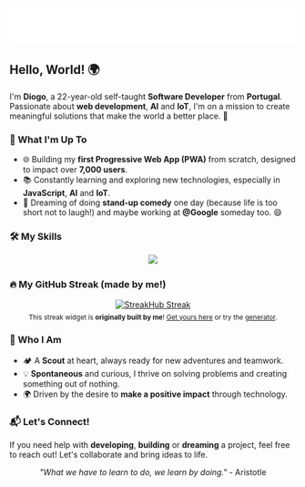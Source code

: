 <p align="center">
  <img src="https://raw.githubusercontent.com/diogocarrola/diogocarrola/main/snowflakes.svg" alt="Diogo Carrola">
</p>

## Hello, World! 🌍

I'm **Diogo**, a 22-year-old self-taught **Software Developer** from **Portugal**. Passionate about **web development**, **AI** and **IoT**, I'm on a mission to create meaningful solutions that make the world a better place. 🌱

### 🚀 What I'm Up To
- 🌐 Building my **first Progressive Web App (PWA)** from scratch, designed to impact over **7,000 users**.
- 📚 Constantly learning and exploring new technologies, especially in **JavaScript**, **AI** and **IoT**.
- 🎤 Dreaming of doing **stand-up comedy** one day (because life is too short not to laugh!) and maybe working at **@Google** someday too. 😄

### 🛠️ My Skills
<p align="center">
  <a href="https://skillicons.dev">
    <img src="https://skillicons.dev/icons?i=bash,git,github,c,py,html,css,js,gcp,kubernetes,docker,flutter,figma,react,firebase" />
  </a>
</p>

### 🔥 My GitHub Streak (made by me!)
<p align="center">
  <a href="https://github.com/diogocarrola/streakhub">
    <img src="https://streakhub.onrender.com/widget/diogocarrola" alt="StreakHub Streak" />
  </a>
  <br>
  <sub>
    This streak widget is <b>originally built by me</b>!  
    <a href="https://github.com/diogocarrola/streakhub">Get yours here</a> or try the <a href="https://diogocarrola.github.io/streakhub/">generator</a>.
  </sub>
</p>

### 🌟 Who I Am
- 🏕️ A **Scout** at heart, always ready for new adventures and teamwork.
- 💡 **Spontaneous** and curious, I thrive on solving problems and creating something out of nothing.
- 🌍 Driven by the desire to **make a positive impact** through technology.

### 📬 Let's Connect!
If you need help with **developing**, **building** or **dreaming** a project, feel free to reach out! Let's collaborate and bring ideas to life.

<p align="center">
  <i>"What we have to learn to do, we learn by doing."</i> - Aristotle
</p>
